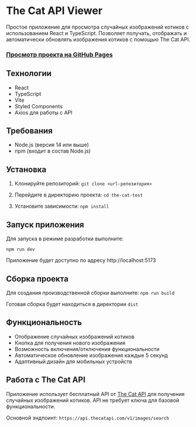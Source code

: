 # The Cat API Viewer

Простое приложение для просмотра случайных изображений котиков с использованием React и TypeScript. Позволяет получать, отображать и автоматически обновлять изображения котиков с помощью The Cat API.

### [Просмотр проекта на GitHub Pages](https://gramakovs.github.io/Cats-API/)

## Технологии

- React
- TypeScript
- Vite
- Styled Components
- Axios для работы с API

## Требования

- Node.js (версия 14 или выше)
- npm (входит в состав Node.js)

## Установка

1. Клонируйте репозиторий:
   `git clone <url-репозитория>`

2. Перейдите в директорию проекта:
   `cd the-cat-test`

3. Установите зависимости:
   `npm install`

## Запуск приложения

Для запуска в режиме разработки выполните:

`npm run dev`

Приложение будет доступно по адресу http://localhost:5173

## Сборка проекта

Для создания производственной сборки выполните:
`npm run build`

Готовая сборка будет находиться в директории `dist`

## Функциональность

- Отображение случайных изображений котиков
- Кнопка для получения нового изображения
- Возможность включения/отключения функциональности
- Автоматическое обновление изображения каждые 5 секунд
- Адаптивный дизайн для мобильных устройств

## Работа с The Cat API

Приложение использует бесплатный API от [The Cat API](https://thecatapi.com/) для получения случайных изображений котиков. API не требует ключа для базовой функциональности.

Основной эндпоинт: `https://api.thecatapi.com/v1/images/search`
